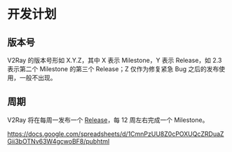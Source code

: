 # 开发计划

## 版本号
V2Ray 的版本号形如 X.Y.Z，其中 X 表示 Milestone，Y 表示 Release，如 2.3 表示第二个 Milestone 的第三个 Release；Z 仅作为修复紧急 Bug 之后的发布使用，一般不出现。

## 周期
V2Ray 将在每周一发布一个 [Release](https://github.com/v2ray/v2ray-core/releases)，每 12 周左右完成一个 Milestone。

<https://docs.google.com/spreadsheets/d/1CmnPzUU8Z0cPOXUQcZRDuaZGii3bOTNv63W4gcwoBF8/pubhtml>